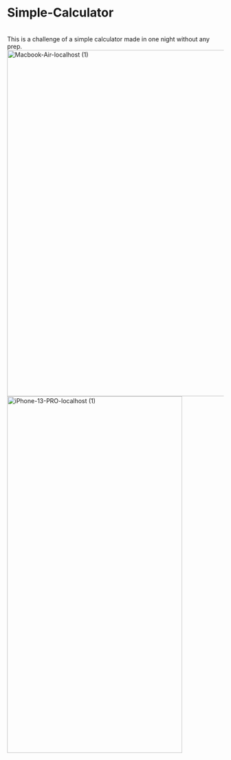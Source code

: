 <p align="center">
<h1>Simple-Calculator</h1><br/>
This is a challenge of a simple calculator made in one night without any prep.
<img width="1400" height="804" alt="Macbook-Air-localhost (1)" src="https://github.com/user-attachments/assets/8a84cc1f-7342-48e4-bb35-9077ef5240ab" />
<img width="407" height="828" alt="iPhone-13-PRO-localhost (1)" src="https://github.com/user-attachments/assets/49f5c9a3-0e33-4260-bb09-0bdf62c185ee" />
</p>
